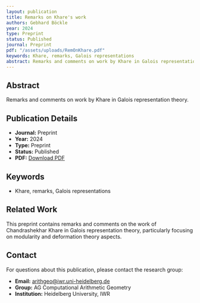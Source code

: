```yaml
---
layout: publication
title: Remarks on Khare's work
authors: Gebhard Böckle
year: 2024
type: Preprint
status: Published
journal: Preprint
pdf: "/assets/uploads/RemOnKhare.pdf"
keywords: Khare, remarks, Galois representations
abstract: Remarks and comments on work by Khare in Galois representation theory.
---
```

## Abstract

Remarks and comments on work by Khare in Galois representation theory.

## Publication Details

- **Journal:** Preprint
- **Year:** 2024
- **Type:** Preprint
- **Status:** Published
- **PDF:** [Download PDF](/assets/uploads/RemOnKhare.pdf)

## Keywords

- Khare, remarks, Galois representations

## Related Work

This preprint contains remarks and comments on the work of Chandrashekhar Khare in Galois representation theory, particularly focusing on modularity and deformation theory aspects.


## Contact

For questions about this publication, please contact the research group:
- **Email:** arithgeo@iwr.uni-heidelberg.de
- **Group:** AG Computational Arithmetic Geometry
- **Institution:** Heidelberg University, IWR